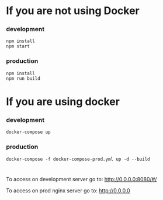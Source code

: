 # If you are not using Docker

### development
```
npm install
npm start
```

### production
```
npm install
npm run build
```

# If you are using docker

### development
```
docker-compose up
```
### production
```
docker-compose -f docker-compose-prod.yml up -d --build
```

#
To access on development server go to: http://0.0.0.0:8080/#/

To access on prod nginx server go to: http://0.0.0.0
